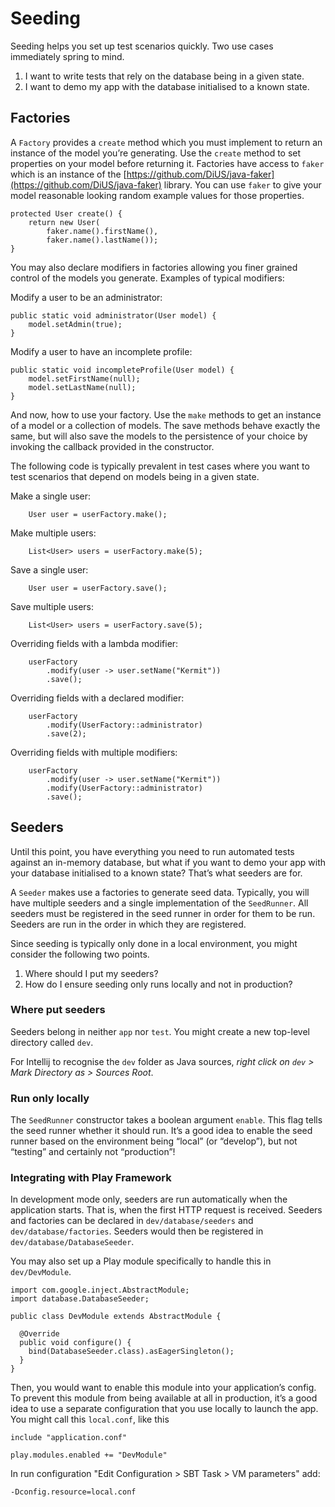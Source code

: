 # Seeding

Seeding helps you set up test scenarios quickly. Two use cases immediately spring to mind.

1. I want to write tests that rely on the database being in a given state.
2. I want to demo my app with the database initialised to a known state.

## Factories

A `Factory` provides a `create` method which you must implement to return an instance of the model
you’re generating. Use the `create` method to set properties on your model before returning it. 
Factories have access to `faker` which is an instance of the 
[https://github.com/DiUS/java-faker](https://github.com/DiUS/java-faker) library. You can use 
`faker` to give your model reasonable looking random example values for those properties.

    protected User create() {
        return new User(
            faker.name().firstName(),
            faker.name().lastName());
    }

You may also declare modifiers in factories allowing you finer grained control of the models you 
generate. Examples of typical modifiers:

Modify a user to be an administrator:

    public static void administrator(User model) {
        model.setAdmin(true);
    }

Modify a user to have an incomplete profile:

    public static void incompleteProfile(User model) {
        model.setFirstName(null);
        model.setLastName(null);
    }
    
And now, how to use your factory. Use the `make` methods to get an instance of a model or a 
collection of models. The save methods behave exactly the same, but will also save the models to the 
persistence of your choice by invoking the callback provided in the constructor. 

The following code is typically prevalent in test cases where you want to test scenarios that depend 
on models being in a given state.

Make a single user:

        User user = userFactory.make();

Make multiple users:

        List<User> users = userFactory.make(5);

Save a single user:

        User user = userFactory.save();
            
Save multiple users:
            
        List<User> users = userFactory.save(5);
            
Overriding fields with a lambda modifier:
            
        userFactory
            .modify(user -> user.setName("Kermit"))
            .save();
            
Overriding fields with a declared modifier:
            
        userFactory
            .modify(UserFactory::administrator)
            .save(2);
            
Overriding fields with multiple modifiers:

        userFactory
            .modify(user -> user.setName("Kermit"))
            .modify(UserFactory::administrator)
            .save();
            
## Seeders

Until this point, you have everything you need to run automated tests against an in-memory database,
but what if you want to demo your app with your database initialised to a known state? That’s what 
seeders are for.

A `Seeder` makes use a factories to generate seed data. Typically, you will have multiple seeders
and a single implementation of the `SeedRunner`. All seeders must be registered in the seed runner 
in order for them to be run. Seeders are run in the order in which they are registered.

Since seeding is typically only done in a local environment, you might consider the following two
points.

1. Where should I put my seeders?
2. How do I ensure seeding only runs locally and not in production?

### Where put seeders

Seeders belong in neither `app` nor `test`. You might create a new top-level directory called `dev`.

For Intellij to recognise the `dev` folder as Java sources, *right click on `dev` > Mark Directory 
as > Sources Root*. 

### Run only locally

The `SeedRunner` constructor takes a boolean argument `enable`. This flag tells the seed runner
whether it should run. It’s a good idea to enable the seed runner based on the environment being
“local” (or “develop”), but not “testing” and certainly not “production”!

### Integrating with Play Framework

In development mode only, seeders are run automatically when the application starts. That is, when 
the first HTTP request is received. Seeders and factories can be declared in `dev/database/seeders` 
and `dev/database/factories`. Seeders would then be registered in `dev/database/DatabaseSeeder`.

You may also set up a Play module specifically to handle this in `dev/DevModule`.

    import com.google.inject.AbstractModule;
    import database.DatabaseSeeder;
    
    public class DevModule extends AbstractModule {
    
      @Override
      public void configure() {
        bind(DatabaseSeeder.class).asEagerSingleton();
      }
    }
        
Then, you would want to enable this module into your application’s config. To prevent this module 
from being available at all in production, it’s a good idea to use a separate configuration that you 
use locally to launch the app. You might call this `local.conf`, like this
    
    include "application.conf"
    
    play.modules.enabled += "DevModule"

In run configuration "Edit Configuration > SBT Task > VM parameters" add:
    
    -Dconfig.resource=local.conf
